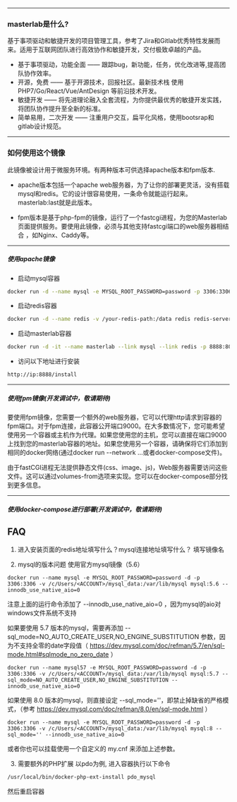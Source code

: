 ----
### masterlab是什么?

基于事项驱动和敏捷开发的项目管理工具，参考了Jira和Gitlab优秀特性发展而来。适用于互联网团队进行高效协作和敏捷开发，交付极致卓越的产品。

- 基于事项驱动，功能全面 —— 跟踪bug，新功能，任务，优化改进等,提高团队协作效率。
- 开源，免费 —— 基于开源技术，回报社区。最新技术栈 使用 PHP7/Go/React/Vue/AntDesign 等前沿技术开发。
- 敏捷开发 —— 将先进理论融入全套流程，为你提供最优秀的敏捷开发实践，将团队协作提升至全新的标准。
- 简单易用，二次开发 —— 注重用户交互，扁平化风格，使用bootsrap和gitlab设计规范。
----
### 如何使用这个镜像

此镜像被设计用于微服务环境。有两种版本可供选择apache版本和fpm版本.

- apache版本包括一个apache web服务器，为了让你的部署更灵活，没有搭载mysql和redis。它的设计很容易使用，一条命令就能运行起来。masterlab:last就是此版本。

- fpm版本是基于php-fpm的镜像，运行了一个fastcgi进程，为您的Masterlab页面提供服务。要使用此镜像，必须与其他支持fastcgi端口的web服务器相结合 ，如Nginx、Caddy等。

----
##### 使用apache镜像

- 启动mysql容器
```bash
docker run -d --name mysql -e MYSQL_ROOT_PASSWORD=password -p 3306:3306 -v /your-mysql-path:/var/lib/mysql mysql:5.7 --sql_mode=NO_AUTO_CREATE_USER,NO_ENGINE_SUBSTITUTION --innodb_use_native_aio=0
```

- 启动redis容器
```bash
docker run -d --name redis -v /your-redis-path:/data redis redis-server --appendonly yes
```

- 启动masterlab容器
```bash
docker run -d -it --name masterlab --link mysql --link redis -p 8888:80 -v /your-masterlab-path:/var/www/html gopeak/masterlab
```

- 访问以下地址进行安装
```bash
http://ip:8888/install
```

----
##### 使用fpm镜像(开发调试中，敬请期待)

要使用fpm镜像，您需要一个额外的web服务器，它可以代理http请求到容器的fpm端口。对于fpm连接，此容器公开端口9000。在大多数情况下，您可能希望使用另一个容器或主机作为代理。如果您使用您的主机，您可以直接在端口9000上找到您的masterlab容器的地址。如果您使用另一个容器，请确保将它们添加到相同的docker网络(通过docker run --network <NAME>…或者docker-compose文件)。

由于fastCGI进程无法提供静态文件(css、image、js)，Web服务器需要访问这些文件。这可以通过volumes-from选项来实现。您可以在docker-compose部分找到更多信息。

----
##### 使用docker-compose进行部署(开发调试中，敬请期待)

## FAQ
1. 进入安装页面的redis地址填写什么？mysql连接地址填写什么？
填写镜像名

2. mysql的版本问题
使用官方mysql镜像（5.6）
```
docker run --name mysql -e MYSQL_ROOT_PASSWORD=password -d -p 3306:3306 -v /c/Users/<ACCOUNT>/mysql_data:/var/lib/mysql mysql:5.6 --innodb_use_native_aio=0
```
注意上面的运行命令添加了 --innodb_use_native_aio=0 ，因为mysql的aio对windows文件系统不支持

如果要使用 5.7 版本的mysql，需要再添加 --sql_mode=NO_AUTO_CREATE_USER,NO_ENGINE_SUBSTITUTION 参数，因为不支持全零的date字段值（ https://dev.mysql.com/doc/refman/5.7/en/sql-mode.html#sqlmode_no_zero_date ）

```
docker run --name mysql57 -e MYSQL_ROOT_PASSWORD=password -d -p 3306:3306 -v /c/Users/<ACCOUNT>/mysql_data:/var/lib/mysql mysql:5.7 --sql_mode=NO_AUTO_CREATE_USER,NO_ENGINE_SUBSTITUTION --innodb_use_native_aio=0
```

如果使用 8.0 版本的mysql，则直接设定 --sql_mode=''，即禁止掉缺省的严格模式，（参考 https://dev.mysql.com/doc/refman/8.0/en/sql-mode.html ）
```
docker run --name mysql -e MYSQL_ROOT_PASSWORD=password -d -p 3306:3306 -v /c/Users/<ACCOUNT>/mysql_data:/var/lib/mysql mysql:8 --sql_mode='' --innodb_use_native_aio=0
```
或者你也可以挂载使用一个自定义的 my.cnf 来添加上述参数。

3. 需要额外的PHP扩展
以pdo为例, 进入容器执行以下命令
```bash
/usr/local/bin/docker-php-ext-install pdo_mysql
```
然后重启容器
